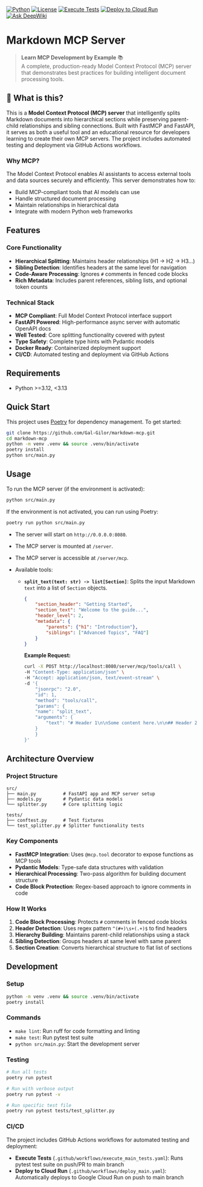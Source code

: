 [![Python](https://img.shields.io/badge/python-3.12+-blue.svg)](https://www.python.org/downloads/)
[![License](https://img.shields.io/badge/license-Apache%202.0-green.svg)](LICENSE)
[![Execute Tests](https://github.com/Gal-Gilor/markdown-mcp/actions/workflows/execute_main_tests.yaml/badge.svg)](https://github.com/Gal-Gilor/markdown-mcp/actions/workflows/execute_main_tests.yaml)
[![Deploy to Cloud Run](https://github.com/Gal-Gilor/markdown-mcp/actions/workflows/deploy_main.yaml/badge.svg)](https://github.com/Gal-Gilor/markdown-mcp/actions/workflows/deploy_main.yaml)
[![Ask DeepWiki](https://deepwiki.com/badge.svg)](https://deepwiki.com/Gal-Gilor/markdown-mcp)

# Markdown MCP Server

> **Learn MCP Development by Example** 📚  
> A complete, production-ready Model Context Protocol (MCP) server that demonstrates best practices for building intelligent document processing tools.

## 🎯 What is this?

This is a **Model Context Protocol (MCP) server** that intelligently splits Markdown documents into hierarchical sections while preserving parent-child relationships and sibling connections. Built with FastMCP and FastAPI, it serves as both a useful tool and an educational resource for developers learning to create their own MCP servers. The project includes automated testing and deployment via GitHub Actions workflows.

### Why MCP?

The Model Context Protocol enables AI assistants to access external tools and data sources securely and efficiently. This server demonstrates how to:
- Build MCP-compliant tools that AI models can use
- Handle structured document processing
- Maintain relationships in hierarchical data
- Integrate with modern Python web frameworks

## Features

### Core Functionality
- **Hierarchical Splitting**: Maintains header relationships (H1 → H2 → H3...)
- **Sibling Detection**: Identifies headers at the same level for navigation
- **Code-Aware Processing**: Ignores `#` comments in fenced code blocks
- **Rich Metadata**: Includes parent references, sibling lists, and optional token counts

### Technical Stack
- **MCP Compliant**: Full Model Context Protocol interface support
- **FastAPI Powered**: High-performance async server with automatic OpenAPI docs
- **Well Tested**: Core splitting functionality covered with pytest
- **Type Safety**: Complete type hints with Pydantic models
- **Docker Ready**: Containerized deployment support
- **CI/CD**: Automated testing and deployment via GitHub Actions

## Requirements

*   Python >=3.12, <3.13

## Quick Start

This project uses [Poetry](https://python-poetry.org/) for dependency management. To get started:

```bash
git clone https://github.com/Gal-Gilor/markdown-mcp.git
cd markdown-mcp
python -m venv .venv && source .venv/bin/activate
poetry install
python src/main.py
```

## Usage

To run the MCP server (if the environment is activated):

```bash
python src/main.py
```

If the environment is not activated, you can run using Poetry:
```bash
poetry run python src/main.py
```


- The server will start on `http://0.0.0.0:8080`.
- The MCP server is mounted at `/server`. 
- The MCP server is accessible at `/server/mcp`.
- Available tools:

    *   **`split_text(text: str) -> list[Section]`**: Splits the input Markdown `text` into a list of `Section` objects.
        ```json
        {
            "section_header": "Getting Started",
            "section_text": "Welcome to the guide...",
            "header_level": 2,
            "metadata": {
                "parents": {"h1": "Introduction"},
                "siblings": ["Advanced Topics", "FAQ"]
            }
        }
        ```

        **Example Request:**
        ```bash
        curl -X POST http://localhost:8080/server/mcp/tools/call \
        -H "Content-Type: application/json" \
        -H "Accept: application/json, text/event-stream" \
        -d '{
            "jsonrpc": "2.0",
            "id": 1,
            "method": "tools/call",
            "params": {
            "name": "split_text",
            "arguments": {
                "text": "# Header 1\n\nSome content here.\n\n## Header 2\n\nMore content."
            }
            }
        }'
        ```

## Architecture Overview

### Project Structure
```
src/
├── main.py          # FastAPI app and MCP server setup
├── models.py        # Pydantic data models
└── splitter.py      # Core splitting logic

tests/
├── conftest.py      # Test fixtures
└── test_splitter.py # Splitter functionality tests
```

### Key Components

- **FastMCP Integration**: Uses `@mcp.tool` decorator to expose functions as MCP tools
- **Pydantic Models**: Type-safe data structures with validation
- **Hierarchical Processing**: Two-pass algorithm for building document structure
- **Code Block Protection**: Regex-based approach to ignore comments in code

### How It Works

1. **Code Block Processing**: Protects `#` comments in fenced code blocks
2. **Header Detection**: Uses regex pattern `^(#+)\s+(.+)$` to find headers
3. **Hierarchy Building**: Maintains parent-child relationships using a stack
4. **Sibling Detection**: Groups headers at same level with same parent
5. **Section Creation**: Converts hierarchical structure to flat list of sections

## Development

### Setup
```bash
python -m venv .venv && source .venv/bin/activate
poetry install
```

### Commands
- `make lint`: Run ruff for code formatting and linting
- `make test`: Run pytest test suite
- `python src/main.py`: Start the development server

### Testing
```bash
# Run all tests
poetry run pytest

# Run with verbose output
poetry run pytest -v

# Run specific test file
poetry run pytest tests/test_splitter.py
```

### CI/CD

The project includes GitHub Actions workflows for automated testing and deployment:

- **Execute Tests** (`.github/workflows/execute_main_tests.yaml`): Runs pytest test suite on push/PR to main branch
- **Deploy to Cloud Run** (`.github/workflows/deploy_main.yaml`): Automatically deploys to Google Cloud Run on push to main branch